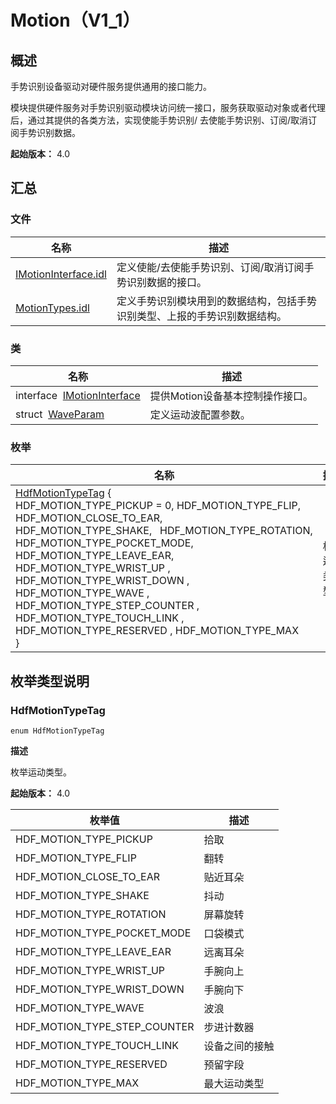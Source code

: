 # Motion（V1_1）


## 概述

手势识别设备驱动对硬件服务提供通用的接口能力。

模块提供硬件服务对手势识别驱动模块访问统一接口，服务获取驱动对象或者代理后，通过其提供的各类方法，实现使能手势识别/ 去使能手势识别、订阅/取消订阅手势识别数据。

**起始版本：** 4.0


## 汇总


### 文件

| 名称 | 描述 | 
| -------- | -------- |
| [IMotionInterface.idl](_i_motion_interface_8idl_v11.md) | 定义使能/去使能手势识别、订阅/取消订阅手势识别数据的接口。 | 
| [MotionTypes.idl](_motion_types_8idl_v11.md) | 定义手势识别模块用到的数据结构，包括手势识别类型、上报的手势识别数据结构。 | 


### 类

| 名称 | 描述 | 
| -------- | -------- |
| interface&nbsp;&nbsp;[IMotionInterface](interface_i_motion_interface_v11.md) | 提供Motion设备基本控制操作接口。 | 
| struct&nbsp;&nbsp;[WaveParam](_wave_param_v11.md) | 定义运动波配置参数。 | 


### 枚举

| 名称 | 描述 | 
| -------- | -------- |
| [HdfMotionTypeTag](#hdfmotiontypetag) {<br/>HDF_MOTION_TYPE_PICKUP = 0, HDF_MOTION_TYPE_FLIP, HDF_MOTION_CLOSE_TO_EAR, HDF_MOTION_TYPE_SHAKE,&nbsp;&nbsp;&nbsp;HDF_MOTION_TYPE_ROTATION, HDF_MOTION_TYPE_POCKET_MODE, HDF_MOTION_TYPE_LEAVE_EAR, HDF_MOTION_TYPE_WRIST_UP , HDF_MOTION_TYPE_WRIST_DOWN , HDF_MOTION_TYPE_WAVE , HDF_MOTION_TYPE_STEP_COUNTER , HDF_MOTION_TYPE_TOUCH_LINK , HDF_MOTION_TYPE_RESERVED , HDF_MOTION_TYPE_MAX<br/>} | 枚举运动类型。 | 


## 枚举类型说明


### HdfMotionTypeTag

```
enum HdfMotionTypeTag
```

**描述**

枚举运动类型。

**起始版本：** 4.0

| 枚举值 | 描述 | 
| -------- | -------- |
| HDF_MOTION_TYPE_PICKUP | 拾取 | 
| HDF_MOTION_TYPE_FLIP | 翻转 | 
| HDF_MOTION_CLOSE_TO_EAR | 贴近耳朵 | 
| HDF_MOTION_TYPE_SHAKE | 抖动 | 
| HDF_MOTION_TYPE_ROTATION | 屏幕旋转 | 
| HDF_MOTION_TYPE_POCKET_MODE | 口袋模式 | 
| HDF_MOTION_TYPE_LEAVE_EAR | 远离耳朵 | 
| HDF_MOTION_TYPE_WRIST_UP | 手腕向上 | 
| HDF_MOTION_TYPE_WRIST_DOWN | 手腕向下 | 
| HDF_MOTION_TYPE_WAVE | 波浪 | 
| HDF_MOTION_TYPE_STEP_COUNTER | 步进计数器 | 
| HDF_MOTION_TYPE_TOUCH_LINK | 设备之间的接触 | 
| HDF_MOTION_TYPE_RESERVED | 预留字段 | 
| HDF_MOTION_TYPE_MAX | 最大运动类型 | 
